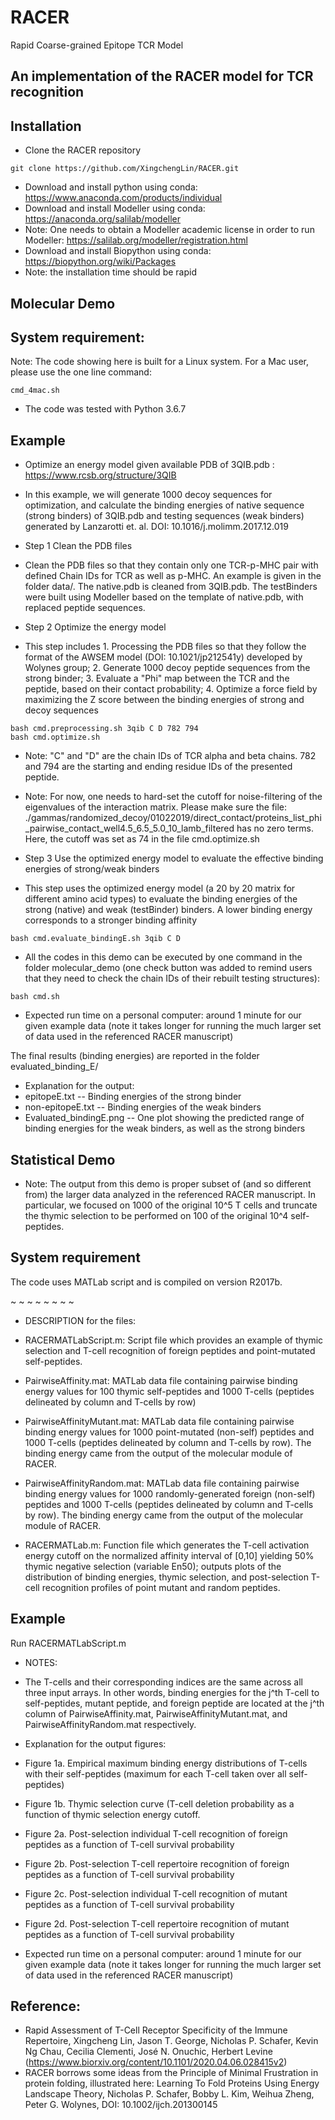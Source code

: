 # RACER
Rapid Coarse-grained Epitope TCR Model

## An implementation of the RACER model for TCR recognition


## Installation
* Clone the RACER repository
```
git clone https://github.com/XingchengLin/RACER.git
```
* Download and install python using conda: https://www.anaconda.com/products/individual
* Download and install Modeller using conda: https://anaconda.org/salilab/modeller
* Note: One needs to obtain a Modeller academic license in order to run Modeller: https://salilab.org/modeller/registration.html
* Download and install Biopython using conda: https://biopython.org/wiki/Packages
* Note: the installation time should be rapid

## Molecular Demo

## System requirement:
Note: The code showing here is built for a Linux system. For a Mac user, please use the one line command:
```
cmd_4mac.sh
```
* The code was tested with Python 3.6.7


## Example
* Optimize an energy model given available PDB of 3QIB.pdb : https://www.rcsb.org/structure/3QIB
* In this example, we will generate 1000 decoy sequences for optimization, and calculate the binding energies of native sequence (strong binders) of 3QIB.pdb and testing sequences (weak binders) generated by Lanzarotti et. al. DOI: 10.1016/j.molimm.2017.12.019

* Step 1 Clean the PDB files
* Clean the PDB files so that they contain only one TCR-p-MHC pair with defined Chain IDs for TCR as well as p-MHC. An example is given in the folder data/. The native.pdb is cleaned from 3QIB.pdb. The testBinders were built using Modeller based on the template of native.pdb, with replaced peptide sequences.

* Step 2 Optimize the energy model
* This step includes 1. Processing the PDB files so that they follow the format of the AWSEM model (DOI: 10.1021/jp212541y) developed by Wolynes group; 2. Generate 1000 decoy peptide sequences from the strong binder; 3. Evaluate a "Phi" map between the TCR and the peptide, based on their contact probability; 4. Optimize a force field by maximizing the Z score between the binding energies of strong and decoy sequences 
```
bash cmd.preprocessing.sh 3qib C D 782 794
bash cmd.optimize.sh
```
* Note: "C" and "D" are the chain IDs of TCR alpha and beta chains. 782 and 794 are the starting and ending residue IDs of the presented peptide.
* Note: For now, one needs to hard-set the cutoff for noise-filtering of the eigenvalues of the interaction matrix. Please make sure the file: ./gammas/randomized_decoy/01022019/direct_contact/proteins_list_phi_pairwise_contact_well4.5_6.5_5.0_10_lamb_filtered has no zero terms. Here, the cutoff was set as 74 in the file cmd.optimize.sh

* Step 3 Use the optimized energy model to evaluate the effective binding energies of strong/weak binders
* This step uses the optimized energy model (a 20 by 20 matrix for different amino acid types) to evaluate the binding energies of the strong (native) and weak (testBinder) binders. A lower binding energy corresponds to a stronger binding affinity
```
bash cmd.evaluate_bindingE.sh 3qib C D
```
* All the codes in this demo can be executed by one command in the folder molecular_demo (one check button was added to remind users that they need to check the chain IDs of their rebuilt testing structures):
```
bash cmd.sh
```
* Expected run time on a personal computer: around 1 minute for our given example data (note it takes longer for running the much larger set of data used in the referenced RACER manuscript)
    
The final results (binding energies) are reported in the folder evaluated_binding_E/

* Explanation for the output:
* epitopeE.txt -- Binding energies of the strong binder
* non-epitopeE.txt -- Binding energies of the weak binders
* Evaluated_bindingE.png -- One plot showing the predicted range of binding energies for the weak binders, as well as the strong binders


## Statistical Demo

* Note: The output from this demo is proper subset of (and so different from) the larger data analyzed in the referenced RACER manuscript. In particular, we focused on 1000 of the original 10^5 T cells and truncate the thymic selection to be performed on 100 of the original 10^4 self-peptides. 

## System requirement
The code uses MATLab script and is compiled on version R2017b. 

~ ~ ~ ~ ~ ~ ~ ~
* DESCRIPTION for the files:
- RACERMATLabScript.m: 		Script file which provides an example of thymic selection and T-cell recognition of foreign peptides and point-mutated self-peptides.

- PairwiseAffinity.mat:		MATLab data file containing pairwise binding energy values for 100 thymic self-peptides and 1000 T-cells (peptides delineated by column and T-cells by row)

- PairwiseAffinityMutant.mat:	MATLab data file containing pairwise binding energy values for 1000 point-mutated (non-self) peptides and 1000 T-cells (peptides delineated by column and T-cells by row). The binding energy came from the output of the molecular module of RACER.

- PairwiseAffinityRandom.mat:	MATLab data file containing pairwise binding energy values for 1000 randomly-generated foreign (non-self) peptides and 1000 T-cells (peptides delineated by column and T-cells by row). The binding energy came from the output of the molecular module of RACER.

- RACERMATLab.m:		Function file which generates the T-cell activation energy cutoff on the normalized affinity interval of [0,10] yielding 50% thymic negative selection (variable En50); outputs plots of the distribution of binding energies, thymic selection, and post-selection T-cell recognition profiles of point mutant and random peptides.

## Example
Run RACERMATLabScript.m

* NOTES:
- The T-cells and their corresponding indices are the same across all three input arrays. In other words, binding energies for the j^th T-cell to self-peptides, mutant peptide, and foreign peptide are located at the j^th column of PairwiseAffinity.mat, PairwiseAffinityMutant.mat, and PairwiseAffinityRandom.mat respectively.


* Explanation for the output figures: 
* Figure 1a. Empirical maximum binding energy distributions of T-cells with their self-peptides (maximum for each T-cell taken over all self-peptides)
* Figure 1b. Thymic selection curve (T-cell deletion probability as a function of thymic selection energy cutoff.
* Figure 2a. Post-selection individual T-cell recognition of foreign peptides as a function of T-cell survival probability
* Figure 2b. Post-selection T-cell repertoire recognition of foreign peptides as a function of T-cell survival probability
* Figure 2c. Post-selection individual T-cell recognition of mutant peptides as a function of T-cell survival probability
* Figure 2d. Post-selection T-cell repertoire recognition of mutant peptides as a function of T-cell survival probability

* Expected run time on a personal computer: around 1 minute for our given example data (note it takes longer for running the much larger set of data used in the referenced RACER manuscript)


## Reference:
* Rapid Assessment of T-Cell Receptor Specificity of the Immune Repertoire, Xingcheng Lin, Jason T. George, Nicholas P. Schafer, Kevin Ng Chau, Cecilia Clementi, José N. Onuchic, Herbert Levine (https://www.biorxiv.org/content/10.1101/2020.04.06.028415v2)
* RACER borrows some ideas from the Principle of Minimal Frustration in protein folding, illustrated here: Learning To Fold Proteins Using Energy Landscape Theory, Nicholas P. Schafer, Bobby L. Kim, Weihua Zheng, Peter G. Wolynes, DOI: 10.1002/ijch.201300145
